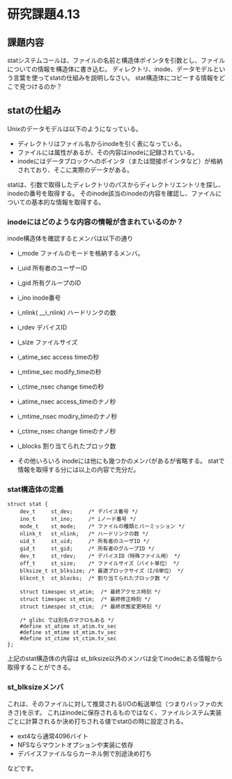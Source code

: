 # 研究課題4.13
## 課題内容
statシステムコールは、ファイルの名前と構造体ポインタを引数とし、ファイルについての情報を構造体に書き込む。
ディレクトリ、inode、データモデルという言葉を使ってstatの仕組みを説明しなさい。
stat構造体にコピーする情報をどこで見つけるのか？

## statの仕組み
Unixのデータモデルは以下のようになっている。

- ディレクトリはファイル名からinodeを引く表になっている。
- ファイルには属性があるが、その内容はinodeに記録されている。
- inodeにはデータブロックへのポインタ（または間接ポインタなど）が格納されており、そこに実際のデータがある。

statは、引数で取得したディレクトリのパスからディレクトリエントリを探し、inodeの番号を取得する。
そのinode該当のinodeの内容を確認し、ファイルについての基本的な情報を取得する。



### inodeにはどのような内容の情報が含まれているのか？
inode構造体を確認するとメンバは以下の通り

- i_mode
ファイルのモードを格納するメンバ。

- i_uid
所有者のユーザーID

- i_gid
所有グループのID

- i_ino
inode番号

- i_nlink( __i_nlink)
ハードリンクの数

- i_rdev
デバイスID

- i_size
ファイルサイズ

- i_atime_sec
access timeの秒

- i_mtime_sec
modify_timeの秒

- i_ctime_nsec
change timeの秒

- i_atime_nsec
access_timeのナノ秒

- i_mtime_nsec
modiry_timeのナノ秒

- i_ctime_nsec
change timeのナノ秒

- i_blocks
割り当てられたブロック数

- その他いろいろ
inodeには他にも幾つかのメンバがあるが省略する。
statで情報を取得する分には以上の内容で充分だ。

### stat構造体の定義

```
struct stat {
    dev_t     st_dev;     /* デバイス番号 */
    ino_t     st_ino;     /* iノード番号 */
    mode_t    st_mode;    /* ファイルの種類とパーミッション */
    nlink_t   st_nlink;   /* ハードリンクの数 */
    uid_t     st_uid;     /* 所有者のユーザID */
    gid_t     st_gid;     /* 所有者のグループID */
    dev_t     st_rdev;    /* デバイスID（特殊ファイル用） */
    off_t     st_size;    /* ファイルサイズ（バイト単位） */
    blksize_t st_blksize; /* 最適ブロックサイズ（I/O単位） */
    blkcnt_t  st_blocks;  /* 割り当てられたブロック数 */

    struct timespec st_atim;  /* 最終アクセス時刻 */
    struct timespec st_mtim;  /* 最終修正時刻 */
    struct timespec st_ctim;  /* 最終状態変更時刻 */

    /* glibc では別名のマクロもある */
    #define st_atime st_atim.tv_sec
    #define st_mtime st_mtim.tv_sec
    #define st_ctime st_ctim.tv_sec
};
```

上記のstat構造体の内容は st_blksize以外のメンバは全てinodeにある情報から取得することができる。

### st_blksizeメンバ
これは、そのファイルに対して推奨されるI/Oの転送単位（つまりバッファの大きさ)を示す。
これはinodeに保存されるものではなく、ファイルシステム実装ごとに計算されるか決め打ちされる値でstat()の時に設定される。

- ext4なら通常4096バイト
- NFSならマウントオプションや実装に依存
- デバイスファイルならカーネル側で別途決め打ち

などです。




